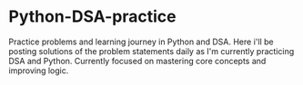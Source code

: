 # Python-DSA-practice
Practice problems and learning journey in Python and DSA.
Here i'll be posting solutions of the problem statements daily as I'm currently practicing DSA and Python.
Currently focused on mastering core concepts and improving logic.

